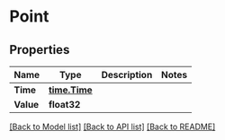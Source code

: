 # Point

## Properties

Name | Type | Description | Notes
------------ | ------------- | ------------- | -------------
**Time** | [**time.Time**](time.Time.md) |  | 
**Value** | **float32** |  | 

[[Back to Model list]](../README.md#documentation-for-models) [[Back to API list]](../README.md#documentation-for-api-endpoints) [[Back to README]](../README.md)


